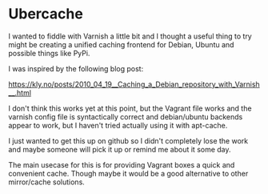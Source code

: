 Ubercache
=========

I wanted to fiddle with Varnish a little bit and I thought a useful thing to try
might be creating a unified caching frontend for Debian, Ubuntu and possible
things like PyPi.

I was inspired by the following blog post:

https://kly.no/posts/2010_04_19__Caching_a_Debian_repository_with_Varnish__.html

I don't think this works yet at this point, but the Vagrant file works and the
varnish config file is syntactically correct and debian/ubuntu backends appear
to work, but I haven't tried actually using it with apt-cache.

I just wanted to get this up on github so I didn't completely lose the work and
maybe someone will pick it up or remind me about it some day.

The main usecase for this is for providing Vagrant boxes a quick and convenient
cache.  Though maybe it would be a good alternative to other mirror/cache
solutions.